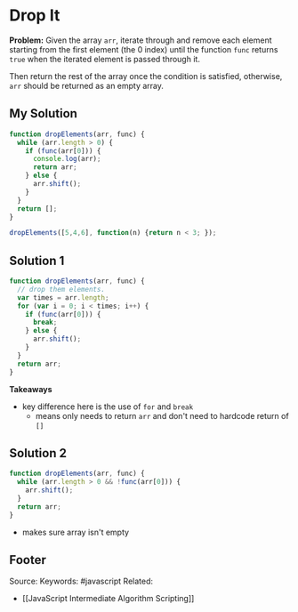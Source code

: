 # Drop It
**Problem:** Given the array `arr`, iterate through and remove each element starting from the first element (the 0 index) until the function `func` returns `true` when the iterated element is passed through it.

Then return the rest of the array once the condition is satisfied, otherwise, `arr` should be returned as an empty array.

## My Solution
```js
function dropElements(arr, func) {
  while (arr.length > 0) {
    if (func(arr[0])) {
      console.log(arr);
      return arr;
    } else {
      arr.shift();
    }
  }
  return [];
}

dropElements([5,4,6], function(n) {return n < 3; });
```

## Solution 1
```js
function dropElements(arr, func) {
  // drop them elements.
  var times = arr.length;
  for (var i = 0; i < times; i++) {
    if (func(arr[0])) {
      break;
    } else {
      arr.shift();
    }
  }
  return arr;
}
```
**Takeaways**
- key difference here is the use of `for` and `break`
	- means only needs to return `arr` and don't need to hardcode return of `[]`

## Solution 2
```js
function dropElements(arr, func) {
  while (arr.length > 0 && !func(arr[0])) {
    arr.shift();
  }
  return arr;
}
```
- makes sure array isn't empty

Footer
---
Source:
Keywords: #javascript 
Related:
- [[JavaScript Intermediate Algorithm Scripting]]
